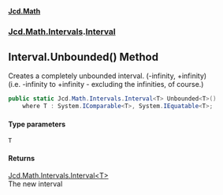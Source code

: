#### [Jcd.Math](index.md 'index')
### [Jcd.Math.Intervals](Jcd.Math.Intervals.md 'Jcd.Math.Intervals').[Interval](Jcd.Math.Intervals.Interval.md 'Jcd.Math.Intervals.Interval')

## Interval.Unbounded<T>() Method

Creates a completely unbounded interval. (-infinity, +infinity)  
(i.e. -infinity to +infinity - excluding the infinities, of course.)

```csharp
public static Jcd.Math.Intervals.Interval<T> Unbounded<T>()
    where T : System.IComparable<T>, System.IEquatable<T>;
```
#### Type parameters

<a name='Jcd.Math.Intervals.Interval.Unbounded_T_().T'></a>

`T`

#### Returns
[Jcd.Math.Intervals.Interval&lt;](Jcd.Math.Intervals.Interval_T_.md 'Jcd.Math.Intervals.Interval<T>')[T](Jcd.Math.Intervals.Interval.Unbounded_T_().md#Jcd.Math.Intervals.Interval.Unbounded_T_().T 'Jcd.Math.Intervals.Interval.Unbounded<T>().T')[&gt;](Jcd.Math.Intervals.Interval_T_.md 'Jcd.Math.Intervals.Interval<T>')  
The new interval